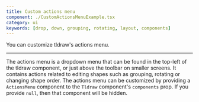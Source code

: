 ```yaml
---
title: Custom actions menu
component: ./CustomActionsMenuExample.tsx
category: ui
keywords: [drop, down, grouping, rotating, layout, components]
---
```


You can customize tldraw's actions menu.

---

The actions menu is a dropdown menu that can be found in the top-left of the tldraw component, or just above the toolbar on smaller screens. It contains actions related to editing shapes such as grouping, rotating or changing shape order. The actions menu can be customized by providing a `ActionsMenu` component to the `Tldraw` component's `components` prop. If you provide `null`, then that component will be hidden.

